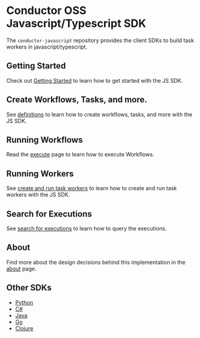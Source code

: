 # Conductor OSS Javascript/Typescript SDK

The `conductor-javascript` repository provides the client SDKs to build task workers in javascript/typescript.

## Getting Started

Check out [Getting Started](docs/getting-started.md) to learn how to get started with the JS SDK.

## Create Workflows, Tasks, and more.

See [definitions](docs/definitions.md) to learn how to create workflows, tasks, and more with the JS SDK.

## Running Workflows

Read the [execute](docs/execute.md) page to learn how to execute Workflows.

## Running Workers

See [create and run task workers](docs/workers.md) to learn how to create and run task workers with the JS SDK.

## Search for Executions

See [search for executions](docs/search.md) to learn how to query the executions.

## About

Find more about the design decisions behind this implementation in the [about](docs/about.md) page.

## Other SDKs

* [Python](https://github.com/conductor-sdk/conductor-python)
* [C#](https://github.com/conductor-sdk/conductor-csharp)
* [Java](https://github.com/orkes-io/orkes-conductor-client)
* [Go](https://github.com/conductor-sdk/conductor-go)
* [Clojure](https://github.com/conductor-sdk/conductor-clojure)



